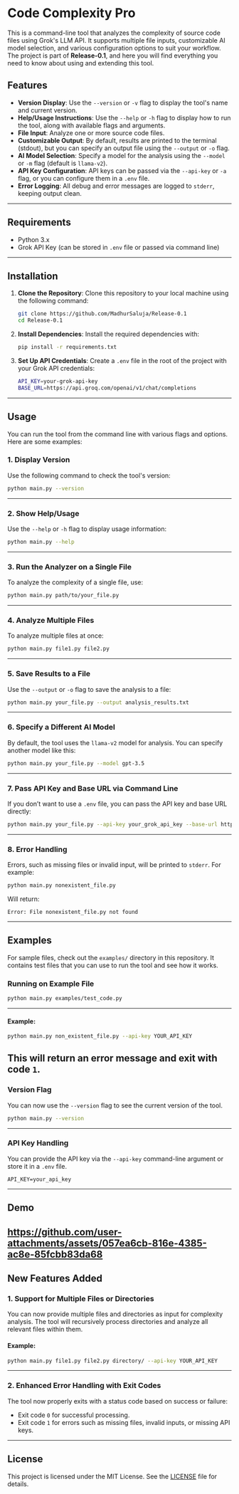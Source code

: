 
# Code Complexity Pro

This is a command-line tool that analyzes the complexity of source code files using Grok's LLM API. It supports multiple file inputs, customizable AI model selection, and various configuration options to suit your workflow. The project is part of **Release-0.1**, and here you will find everything you need to know about using and extending this tool.

## Features

- **Version Display**: Use the `--version` or `-v` flag to display the tool's name and current version.
- **Help/Usage Instructions**: Use the `--help` or `-h` flag to display how to run the tool, along with available flags and arguments.
- **File Input**: Analyze one or more source code files.
- **Customizable Output**: By default, results are printed to the terminal (stdout), but you can specify an output file using the `--output` or `-o` flag.
- **AI Model Selection**: Specify a model for the analysis using the `--model` or `-m` flag (default is `llama-v2`).
- **API Key Configuration**: API keys can be passed via the `--api-key` or `-a` flag, or you can configure them in a `.env` file.
- **Error Logging**: All debug and error messages are logged to `stderr`, keeping output clean.
---
## Requirements

- Python 3.x
- Grok API Key (can be stored in `.env` file or passed via command line)
---
## Installation

1. **Clone the Repository**:
   Clone this repository to your local machine using the following command:
   ```bash
   git clone https://github.com/MadhurSaluja/Release-0.1
   cd Release-0.1
   ```

2. **Install Dependencies**:
   Install the required dependencies with:
   ```bash
   pip install -r requirements.txt
   ```

3. **Set Up API Credentials**:
   Create a `.env` file in the root of the project with your Grok API credentials:
   ```bash
   API_KEY=your-grok-api-key
   BASE_URL=https://api.groq.com/openai/v1/chat/completions
   ```
---
## Usage

You can run the tool from the command line with various flags and options. Here are some examples:

### 1. Display Version

Use the following command to check the tool's version:
```bash
python main.py --version
```
---
### 2. Show Help/Usage

Use the `--help` or `-h` flag to display usage information:
```bash
python main.py --help
```
---
### 3. Run the Analyzer on a Single File

To analyze the complexity of a single file, use:
```bash
python main.py path/to/your_file.py
```
---
### 4. Analyze Multiple Files

To analyze multiple files at once:
```bash
python main.py file1.py file2.py
```
---
### 5. Save Results to a File

Use the `--output` or `-o` flag to save the analysis to a file:
```bash
python main.py your_file.py --output analysis_results.txt
```
---
### 6. Specify a Different AI Model

By default, the tool uses the `llama-v2` model for analysis. You can specify another model like this:
```bash
python main.py your_file.py --model gpt-3.5
```
---
### 7. Pass API Key and Base URL via Command Line

If you don’t want to use a `.env` file, you can pass the API key and base URL directly:
```bash
python main.py your_file.py --api-key your_grok_api_key --base-url https://api.custom-url.com
```
---
### 8. Error Handling

Errors, such as missing files or invalid input, will be printed to `stderr`. For example:
```bash
python main.py nonexistent_file.py
```
Will return:
```
Error: File nonexistent_file.py not found
```
---
## Examples

For sample files, check out the `examples/` directory in this repository. It contains test files that you can use to run the tool and see how it works.

### Running on Example File

```bash
python main.py examples/test_code.py
```
---
#### Example:
```bash
python main.py non_existent_file.py --api-key YOUR_API_KEY
```
This will return an error message and exit with code `1`.
---

### Version Flag
You can now use the `--version` flag to see the current version of the tool.
```bash
python main.py --version
```
---
### API Key Handling
You can provide the API key via the `--api-key` command-line argument or store it in a `.env` file.
```plaintext
API_KEY=your_api_key
```
---
## Demo 



https://github.com/user-attachments/assets/057ea6cb-816e-4385-ac8e-85fcbb83da68
---

## New Features Added

### 1. Support for Multiple Files or Directories
You can now provide multiple files and directories as input for complexity analysis. The tool will recursively process directories and analyze all relevant files within them.

#### Example:
```bash
python main.py file1.py file2.py directory/ --api-key YOUR_API_KEY
```
---
### 2. Enhanced Error Handling with Exit Codes
The tool now properly exits with a status code based on success or failure:
- Exit code `0` for successful processing.
- Exit code `1` for errors such as missing files, invalid inputs, or missing API keys.
---
## License

This project is licensed under the MIT License. See the [LICENSE](https://github.com/MadhurSaluja/Release-0.1/blob/main/LICENSE) file for details.


